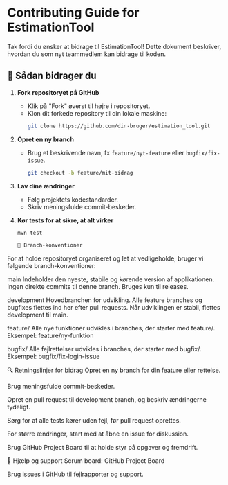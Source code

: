 # Contributing Guide for EstimationTool

Tak fordi du ønsker at bidrage til EstimationTool! Dette dokument beskriver, hvordan du som nyt teammedlem kan bidrage til koden.

## 📌 Sådan bidrager du

1. **Fork repositoryet på GitHub**
   - Klik på "Fork" øverst til højre i repositoryet.
   - Klon dit forkede repository til din lokale maskine:
     ```bash
     git clone https://github.com/din-bruger/estimation_tool.git
     ```

2. **Opret en ny branch**
   - Brug et beskrivende navn, fx `feature/nyt-feature` eller `bugfix/fix-issue`.
     ```bash
     git checkout -b feature/mit-bidrag
     ```

3. **Lav dine ændringer**
   - Følg projektets kodestandarder.
   - Skriv meningsfulde commit-beskeder.

4. **Kør tests for at sikre, at alt virker**
   ```bash
   mvn test

   🌿 Branch-konventioner
For at holde repositoryet organiseret og let at vedligeholde, bruger vi følgende branch-konventioner:

main
Indeholder den nyeste, stabile og kørende version af applikationen. Ingen direkte commits til denne branch. Bruges kun til releases.

development
Hovedbranchen for udvikling. Alle feature branches og bugfixes flettes ind her efter pull requests. Når udviklingen er stabil, flettes development til main.

feature/
Alle nye funktioner udvikles i branches, der starter med feature/.
Eksempel: feature/ny-funktion

bugfix/
Alle fejlrettelser udvikles i branches, der starter med bugfix/.
Eksempel: bugfix/fix-login-issue

🔍 Retningslinjer for bidrag
Opret en ny branch for din feature eller rettelse.

Brug meningsfulde commit-beskeder.

Opret en pull request til development branch, og beskriv ændringerne tydeligt.

Sørg for at alle tests kører uden fejl, før pull request oprettes.

For større ændringer, start med at åbne en issue for diskussion.

Brug GitHub Project Board til at holde styr på opgaver og fremdrift.

📘 Hjælp og support
Scrum board: GitHub Project Board

Brug issues i GitHub til fejlrapporter og support.

